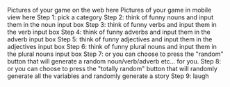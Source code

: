 Pictures of your game on the web here
Pictures of your game in mobile view here
Step 1: pick a category
Step 2: think of funny nouns and input them in the noun input box
Step 3: think of funny verbs and input them in the verb input box
Step 4: think of funny adverbs and input them in the adverb input box
Step 5: think of funny adjectives and input them in the adjectives input box
Step 6: think of funny plural nouns and input them in the plural nouns input box
Step 7: or you can choose to press the "random" button that will generate a random noun/verb/adverb etc... for you.
Step 8: or you can choose to press the "totally random" button that will randomly generate all the variables and randomly generate a story
Step 9: laugh

